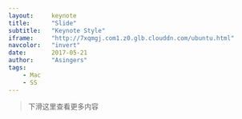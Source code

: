 ```yaml
---
layout:     keynote
title:      "Slide"
subtitle:   "Keynote Style"
iframe:     "http://7xqmgj.com1.z0.glb.clouddn.com/ubuntu.html"
navcolor:   "invert"
date:       2017-05-21
author:     "Asingers"
tags:
    - Mac
    - SS
---
```


> 下滑这里查看更多内容